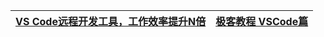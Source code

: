 


[VS Code远程开发工具，工作效率提升N倍](https://mp.weixin.qq.com/s/AR9BbYG4t8nKvhWihaEgvg)|[极客教程  VSCode篇](https://geek-docs.com/vscode)|
---|---|
